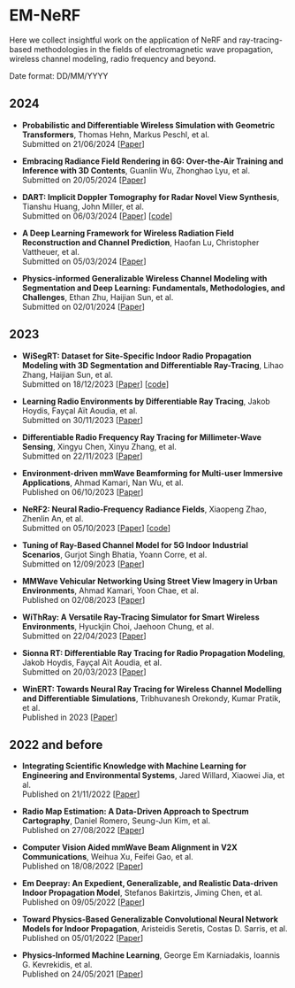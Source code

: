 # EM-NeRF
Here we collect insightful work on the application of NeRF and ray-tracing-based methodologies in the fields of electromagnetic wave propagation, wireless channel modeling, radio frequency and beyond. 
  
Date format: DD/MM/YYYY

## 2024 

* **Probabilistic and Differentiable Wireless Simulation with Geometric Transformers**, Thomas Hehn, Markus Peschl, et al.  
Submitted on 21/06/2024
  [[Paper](https://arxiv.org/abs/2406.14995)]

* **Embracing Radiance Field Rendering in 6G: Over-the-Air Training and Inference with 3D Contents**, Guanlin Wu, Zhonghao Lyu, et al.  
Submitted on 20/05/2024
  [[Paper](https://arxiv.org/abs/2405.12155)]

* **DART: Implicit Doppler Tomography for Radar Novel View Synthesis**, Tianshu Huang, John Miller, et al.  
Submitted on 06/03/2024 
  [[Paper](https://arxiv.org/abs/2403.03896)]
  [[code](https://github.com/WiseLabCMU/dart)]

* **A Deep Learning Framework for Wireless Radiation Field Reconstruction and Channel Prediction**, Haofan Lu, Christopher Vattheuer, et al.  
Submitted on 05/03/2024 
  [[Paper](https://arxiv.org/abs/2403.03241)]

* **Physics-informed Generalizable Wireless Channel Modeling with Segmentation and Deep Learning: Fundamentals, Methodologies, and Challenges**, Ethan Zhu, Haijian Sun, et al.  
Submitted on 02/01/2024
  [[Paper](https://arxiv.org/abs/2401.01288)]

## 2023 

* **WiSegRT: Dataset for Site-Specific Indoor Radio Propagation Modeling with 3D Segmentation and Differentiable Ray-Tracing**, Lihao Zhang, Haijian Sun, et al.  
Submitted on 18/12/2023
  [[Paper](https://arxiv.org/abs/2312.11245)]
  [[code](https://github.com/SunLab-UGA/WiSegRT)]

* **Learning Radio Environments by Differentiable Ray Tracing**, Jakob Hoydis, Fayçal Aït Aoudia, et al.  
Submitted on 30/11/2023
  [[Paper](https://arxiv.org/abs/2311.18558)]

* **Differentiable Radio Frequency Ray Tracing for Millimeter-Wave Sensing**, Xingyu Chen, Xinyu Zhang, et al.  
Submitted on 22/11/2023
  [[Paper](https://arxiv.org/abs/2311.13182)]

* **Environment-driven mmWave Beamforming for Multi-user Immersive Applications**, Ahmad Kamari, Nan Wu, et al.  
Published on 06/10/2023 
  [[Paper](https://dl.acm.org/doi/10.1145/3615452.3617945)]

* **NeRF2: Neural Radio-Frequency Radiance Fields**, Xiaopeng Zhao, Zhenlin An, et al.  
Submitted on 05/10/2023 
  [[Paper](https://arxiv.org/abs/2305.06118)]
  [[code](https://github.com/XPengZhao/NeRF2)]

* **Tuning of Ray-Based Channel Model for 5G Indoor Industrial Scenarios**, Gurjot Singh Bhatia, Yoann Corre, et al.  
Submitted on 12/09/2023
  [[Paper](https://arxiv.org/abs/2309.06101)]

* **MMWave Vehicular Networking Using Street View Imagery in Urban Environments**, Ahmad Kamari, Yoon Chae, et al.  
Published on 02/08/2023
  [[Paper](https://dl.acm.org/doi/10.1145/3570361.3613291)]

* **WiThRay: A Versatile Ray-Tracing Simulator for Smart Wireless Environments**, Hyuckjin Choi, Jaehoon Chung, et al.  
Submitted on 22/04/2023 
  [[Paper](https://arxiv.org/abs/2304.11385)]

* **Sionna RT: Differentiable Ray Tracing for Radio Propagation Modeling**, Jakob Hoydis, Fayçal Aït Aoudia, et al.  
Submitted on 20/03/2023 
  [[Paper](https://arxiv.org/abs/2303.11103)]

* **WinERT: Towards Neural Ray Tracing for Wireless Channel Modelling and Differentiable Simulations**, Tribhuvanesh Orekondy, Kumar Pratik, et al.  
Published in 2023
  [[Paper](https://www.semanticscholar.org/paper/WiNeRT%3A-Towards-Neural-Ray-Tracing-for-Wireless-and-Orekondy-Pratik/e113d13819cf35029c11d171ff039ab01e61226c)]

## 2022 and before
* **Integrating Scientific Knowledge with Machine Learning for Engineering and Environmental Systems**, Jared Willard, Xiaowei Jia, et al.  
Published on 21/11/2022
  [[Paper](https://doi.org/10.1145/3514228)]

* **Radio Map Estimation: A Data-Driven Approach to Spectrum Cartography**, Daniel Romero, Seung-Jun Kim, et al.  
Published on 27/08/2022
  [[Paper](https://ieeexplore.ieee.org/document/9931518)]

* **Computer Vision Aided mmWave Beam Alignment in V2X Communications**, Weihua Xu, Feifei Gao, et al.  
Published on 18/08/2022
  [[Paper](https://ieeexplore.ieee.org/document/9923616)]

* **Em Deepray: An Expedient, Generalizable, and Realistic Data-driven Indoor Propagation Model**, Stefanos Bakirtzis, Jiming Chen, et al.  
Published on 09/05/2022
  [[Paper](https://ieeexplore.ieee.org/document/9771088)]

* **Toward Physics-Based Generalizable Convolutional Neural Network Models for Indoor Propagation**, Aristeidis Seretis, Costas D. Sarris, et al.  
Published on 05/01/2022
  [[Paper](https://ieeexplore.ieee.org/document/9670666)]

* **Physics-Informed Machine Learning**, George Em Karniadakis, Ioannis G. Kevrekidis, et al.  
Published on 24/05/2021
  [[Paper](https://www.nature.com/articles/s42254-021-00314-5)]
